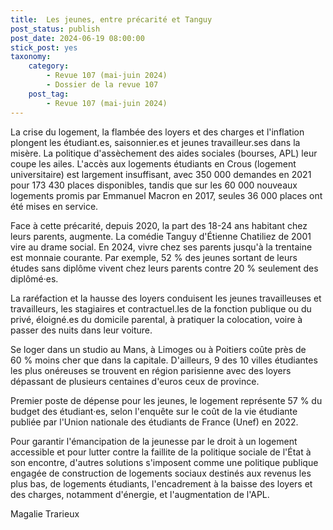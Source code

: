 ```yaml
---
title:  Les jeunes, entre précarité et Tanguy
post_status: publish
post_date: 2024-06-19 08:00:00
stick_post: yes
taxonomy:
    category:
        - Revue 107 (mai-juin 2024)
        - Dossier de la revue 107
    post_tag:
        - Revue 107 (mai-juin 2024)
---
```



 La crise du logement, la flambée des loyers et des charges et l'inflation plongent les étudiant.es, saisonnier.es et jeunes travailleur.ses dans la misère. La politique d'assèchement des aides sociales (bourses, APL) leur coupe les ailes. L'accès aux logements étudiants en Crous (logement universitaire) est largement insuffisant, avec 350 000 demandes en 2021 pour 173 430 places disponibles, tandis que sur les 60 000 nouveaux logements promis par Emmanuel Macron en 2017, seules 36 000 places ont été mises en service.

 Face à cette précarité, depuis 2020, la part des 18-24 ans habitant chez leurs parents, augmente. La comédie Tanguy d'Étienne Chatiliez de 2001 vire au drame social. En 2024, vivre chez ses parents jusqu'à la trentaine est monnaie courante. Par exemple, 52 % des jeunes sortant de leurs études sans diplôme vivent chez leurs parents contre 20 % seulement des diplômé·es.

 La raréfaction et la hausse des loyers conduisent les jeunes travailleuses et travailleurs, les stagiaires et contractuel.les de la fonction publique ou du privé, éloigné.es du domicile parental, à pratiquer la colocation, voire à passer des nuits dans leur voiture.

 Se loger dans un studio au Mans, à Limoges ou à Poitiers coûte près de 60 % moins cher que dans la capitale. D'ailleurs, 9 des 10 villes étudiantes les plus onéreuses se trouvent en région parisienne avec des loyers dépassant de plusieurs centaines d'euros ceux de province.

 Premier poste de dépense pour les jeunes, le logement représente 57 % du budget des étudiant·es, selon l'enquête sur le coût de la vie étudiante publiée par l'Union nationale des étudiants de France (Unef) en 2022.

 Pour garantir l'émancipation de la jeunesse par le droit à un logement accessible et pour lutter contre la faillite de la politique sociale de l'État à son encontre, d'autres solutions s'imposent comme une politique publique engagée de construction de logements sociaux destinés aux revenus les plus bas, de logements étudiants, l'encadrement à la baisse des loyers et des charges, notamment d'énergie, et l'augmentation de l'APL.

 Magalie Trarieux
